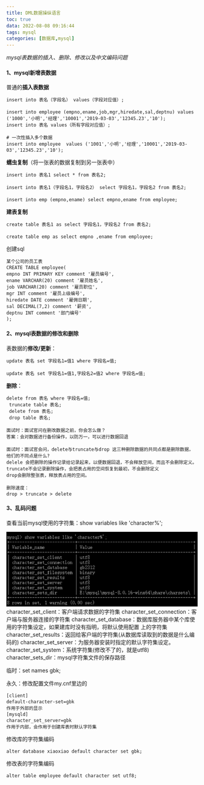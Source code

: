 ```yaml
---
title: DML数据操纵语言
toc: true
data: 2022-08-08 09:16:44
tags: mysql
categories: [数据库,mysql]
---
```


*mysql表数据的插入、删除、修改以及中文编码问题*<!--more-->

#### 1、mysql新增表数据

普通的**插入表数据**

```mysql
insert into 表名（字段名） values（字段对应值）;

insert into employee (empno,ename,job,mgr,hiredate,sal,deptnu) values ('1000','小明','经理','10001','2019-03-03','12345.23','10');
insert into 表名 values（所有字段对应值）;

# 一次性插入多个数据
insert into employee  values ('1001','小明','经理','10001','2019-03-03','12345.23','10');
```

**蠕虫复制**（将一张表的数据复制到另一张表中）

```mysql
insert into 表名1 select * from 表名2;

insert into 表名1（字段名1，字段名2） select 字段名1，字段名2 from 表名2;

insert into emp (empno,ename) select empno,ename from employee;
```

**建表复制**

```mysql
create table 表名1 as select 字段名1，字段名2 from 表名2;

create table emp as select empno ,ename from employee;
```

创建sql

```
某个公司的员工表
CREATE TABLE employee(
empno INT PRIMARY KEY comment '雇员编号',
ename VARCHAR(20) comment '雇员姓名',
job VARCHAR(20) comment '雇员职位',
mgr INT comment '雇员上级编号',
hiredate DATE comment '雇佣日期',
sal DECIMAL(7,2) comment '薪资',
deptnu INT comment '部门编号'
);
```

#### 2、mysql表数据的修改和删除

表数据的**修改/更新**：

```mysql
update 表名 set 字段名1=值1 where 字段名=值;

update 表名 set 字段名1=值1,字段名2=值2 where 字段名=值;
```

**删除**：

```mysql
delete from 表名 where 字段名=值;
 truncate table 表名;
 delete from 表名;
 drop table 表名;
 
面试时：面试官问在删改数据之前，你会怎么做？
答案：会对数据进行备份操作，以防万一，可以进行数据回退

面试时：面试官会问，delete与truncate与drop 这三种删除数据的共同点都是删除数据，他们的不同点是什么?
delele 会把删除的操作记录给记录起来，以便数据回退，不会释放空间，而且不会删除定义。
truncate不会记录删除操作，会把表占用的空间恢复到最初，不会删除定义
drop会删除整张表，释放表占用的空间。

删除速度：
drop > truncate > delete
```

#### 3、乱码问题

查看当前mysql使用的字符集：show variables like 'character%';

![a972dff99984198529bae877356409a](DML数据操纵语言/a972dff99984198529bae877356409a.png)character_set_client：客户端请求数据的字符集
character_set_connection：客户端与服务器连接的字符集
character_set_database：数据库服务器中某个库使用的字符集设定，如果建库时没有指明，将默认使用配置
上的字符集
character_set_results：返回给客户端的字符集(从数据库读取到的数据是什么编码的)
character_set_server：为服务器安装时指定的默认字符集设定。
character_set_system：系统字符集(修改不了的，就是utf8)
character_sets_dir：mysql字符集文件的保存路径

临时：set names gbk;

永久：修改配置文件my.cnf里边的

```mysql
[client]
default-character-set=gbk
作用于外部的显示
[mysqld]
character_set_server=gbk
作用于内部，会作用于创建库表时默认字符集
```

修改库的字符集编码

```mysql
alter database xiaoxiao default character set gbk;
```

修改表的字符集编码

```mysql
alter table employee default character set utf8;
```

